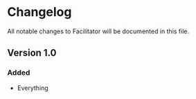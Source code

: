 # Changelog

All notable changes to Facilitator will be documented in this file.

## Version 1.0

### Added
- Everything
